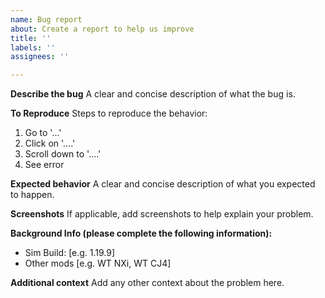 ```yaml
---
name: Bug report
about: Create a report to help us improve
title: ''
labels: ''
assignees: ''

---
```


**Describe the bug**
A clear and concise description of what the bug is.

**To Reproduce**
Steps to reproduce the behavior:
1. Go to '...'
2. Click on '....'
3. Scroll down to '....'
4. See error

**Expected behavior**
A clear and concise description of what you expected to happen.

**Screenshots**
If applicable, add screenshots to help explain your problem.

**Background Info (please complete the following information):**
 - Sim Build: [e.g. 1.19.9]
 - Other mods [e.g. WT NXi, WT CJ4]

**Additional context**
Add any other context about the problem here.
